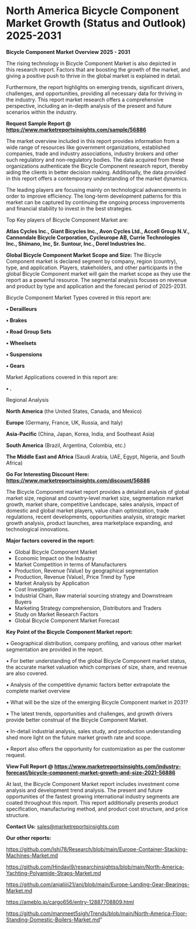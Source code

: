 # North America Bicycle Component Market Growth (Status and Outlook) 2025-2031

<Strong> Bicycle Component Market Overview 2025 - 2031</strong>

The rising technology in Bicycle Component Market is also depicted in this research report. Factors that are boosting the growth of the market, and giving a positive push to thrive in the global market is explained in detail.

Furthermore, the report highlights on emerging trends, significant drivers, challenges, and opportunities, providing all necessary data for thriving in the industry. This report market research offers a comprehensive perspective, including an in-depth analysis of the present and future scenarios within the industry.

<strong>Request Sample Report @ <a href=https://www.marketreportsinsights.com/sample/56886>https://www.marketreportsinsights.com/sample/56886</a></strong>

The market overview included in this report provides information from a wide range of resources like government organizations, established companies, trade and industry associations, industry brokers and other such regulatory and non-regulatory bodies. The data acquired from these organizations authenticate the Bicycle Component research report, thereby aiding the clients in better decision making. Additionally, the data provided in this report offers a contemporary understanding of the market dynamics.

The leading players are focusing mainly on technological advancements in order to improve efficiency. The long-term development patterns for this market can be captured by continuing the ongoing process improvements and financial stability to invest in the best strategies.

Top Key players of Bicycle Component Market are:

<strong>Atlas Cycles Inc., Giant Bicycles Inc., Avon Cycles Ltd., Accell Group N.V., Cannondale Bicycle Corporation, Cycleurope AB, Currie Technologies Inc., Shimano, Inc, Sr. Suntour, Inc., Dorel Industries Inc.</strong>

<strong><b>Global Bicycle Component Market Scope and Size:</b></strong>
The Bicycle Component market is declared segment by company, region (country), type, and application. Players, stakeholders, and other participants in the global Bicycle Component market will gain the market scope as they use the report as a powerful resource. The segmental analysis focuses on revenue and product by type and application and the forecast period of 2025-2031.

Bicycle Component Market Types covered in this report are:

<strong>• Derailleurs

• Brakes

• Road Group Sets

• Wheelsets

• Suspensions

• Gears</strong>

Market Applications covered in this report are:

<strong>• .</strong> 

Regional Analysis

<strong>North America</strong> (the United States, Canada, and Mexico)

<strong>Europe</strong> (Germany, France, UK, Russia, and Italy)

<strong>Asia-Pacific</strong> (China, Japan, Korea, India, and Southeast Asia)

<strong>South America</strong> (Brazil, Argentina, Colombia, etc.)

<strong>The Middle East and Africa</strong> (Saudi Arabia, UAE, Egypt, Nigeria, and South Africa)

<strong>Go For Interesting Discount Here: <a href=https://www.marketreportsinsights.com/discount/56886>https://www.marketreportsinsights.com/discount/56886</a></strong>

The Bicycle Component market report provides a detailed analysis of global market size, regional and country-level market size, segmentation market growth, market share, competitive Landscape, sales analysis, impact of domestic and global market players, value chain optimization, trade regulations, recent developments, opportunities analysis, strategic market growth analysis, product launches, area marketplace expanding, and technological innovations.

<strong><b>Major factors covered in the report:</b></strong>
<ul>
  <li>Global Bicycle Component Market </li>
  <li>Economic Impact on the Industry</li>
  <li>Market Competition in terms of Manufacturers</li>
  <li>Production, Revenue (Value) by geographical segmentation</li>
  <li>Production, Revenue (Value), Price Trend by Type</li>
  <li>Market Analysis by Application</li>
  <li>Cost Investigation</li>
  <li>Industrial Chain, Raw material sourcing strategy and Downstream Buyers</li>
  <li>Marketing Strategy comprehension, Distributors and Traders</li>
  <li>Study on Market Research Factors</li>
  <li>Global Bicycle Component Market Forecast</li>
</ul>

<strong><b>Key Point of the Bicycle Component Market report:</b></strong>

• Geographical distribution, company profiling, and various other market segmentation are provided in the report.

• For better understanding of the global Bicycle Component market status, the accurate market valuation which comprises of size, share, and revenue are also covered.

• Analysis of the competitive dynamic factors better extrapolate the complete market overview

• What will be the size of the emerging Bicycle Component market in 2031?

• The latest trends, opportunities and challenges, and growth drivers provide better construal of the Bicycle Component Market.

• In-detail industrial analysis, sales study, and production understanding shed more light on the future market growth rate and scope.

• Report also offers the opportunity for customization as per the customer request.

<strong><b>View Full Report @ <a href=https://www.marketreportsinsights.com/industry-forecast/bicycle-component-market-growth-and-size-2021-56886>https://www.marketreportsinsights.com/industry-forecast/bicycle-component-market-growth-and-size-2021-56886</a></b></strong>


At last, the Bicycle Component Market report includes investment come analysis and development trend analysis. The present and future opportunities of the fastest growing international industry segments are coated throughout this report. This report additionally presents product specification, manufacturing method, and product cost structure, and price structure.

<strong>Contact Us:</strong>
sales@marketreportsinsights.com

<strong>Our other reports:</strong>

<a href=https://github.com/Ishi78/Research/blob/main/Europe-Container-Stacking-Machines-Market.md>https://github.com/Ishi78/Research/blob/main/Europe-Container-Stacking-Machines-Market.md</a>

<a href=https://github.com/Hindavi9/researchinsightss/blob/main/North-America-Yachting-Polyamide-Straps-Market.md>https://github.com/Hindavi9/researchinsightss/blob/main/North-America-Yachting-Polyamide-Straps-Market.md</a>

<a href=https://github.com/anjaliiii21/ani/blob/main/Europe-Landing-Gear-Bearings-Market.md>https://github.com/anjaliiii21/ani/blob/main/Europe-Landing-Gear-Bearings-Market.md</a>

<a href=https://ameblo.jp/cargo656/entry-12887708809.html>https://ameblo.jp/cargo656/entry-12887708809.html</a>

<a href=https://github.com/manmeet5sigh/Trends/blob/main/North-America-Floor-Standing-Domestic-Boilers-Market.md>https://github.com/manmeet5sigh/Trends/blob/main/North-America-Floor-Standing-Domestic-Boilers-Market.md</a>"
